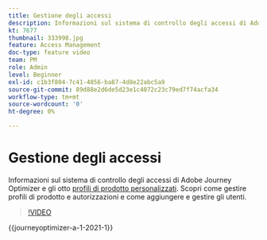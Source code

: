 ```yaml
---
title: Gestione degli accessi
description: Informazioni sul sistema di controllo degli accessi di Adobe Journey Optimizer e gli otto profili di prodotto personalizzati. Scopri come gestire profili di prodotto e autorizzazioni e come aggiungere e gestire gli utenti.
kt: 7677
thumbnail: 333998.jpg
feature: Access Management
doc-type: feature video
team: PM
role: Admin
level: Beginner
exl-id: c1b3f804-7c41-4856-ba87-4d8e22abc5a9
source-git-commit: 89d88e2d6de5d23e1c4072c23c79ed7f74acfa34
workflow-type: tm+mt
source-wordcount: '0'
ht-degree: 0%

---
```


# Gestione degli accessi

Informazioni sul sistema di controllo degli accessi di Adobe Journey Optimizer e gli otto [profili di prodotto personalizzati](https://experienceleague.adobe.com/docs/journey-optimizer/using/administration/ootb-product-profiles.html?lang=it). Scopri come gestire profili di prodotto e autorizzazioni e come aggiungere e gestire gli utenti.

>[!VIDEO](https://video.tv.adobe.com/v/333998?quality=12&learn=on)

{{journeyoptimizer-a-1-2021-1}}
